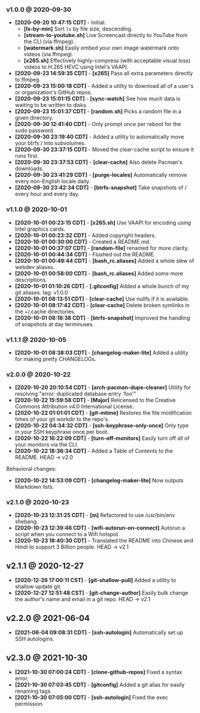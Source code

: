 ### v1.0.0 @ 2020-09-30
* **[2020-09-20 10:47:15 CDT]** - Initial:
    * **[ls-by-min]** Sort `ls` by file size, descending.
    * **[stream-to-youtube.sh]** Live Screencast directly to YouTube from the CLI (via ffmpeg).
    * **[watermark.sh]** Easily embed your own image watermark onto videos (via ffmpeg).
    * **[x265.sh]** Effectively highly-compress (with acceptable visual loss) videos to H.265 HEVC using Intel's VAAPI. 
* **[2020-09-23 14:59:35 CDT]** - **[x265]** Pass all extra parameters directly to ffmpeg.
* **[2020-09-23 15:00:18 CDT]** - Added a utility to download all of a user's or organization's GitHub repos.
* **[2020-09-23 15:01:15 CDT]** - **[sync-watch]** See how much data is waiting to be written to disks.
* **[2020-09-23 15:01:37 CDT]** - **[random.sh]** Picks a random file in a given directory.
* **[2020-09-30 12:41:40 CDT]** - Only prompt once per reboot for the sudo password.
* **[2020-09-30 23:19:40 CDT]** - Added a utility to automatically move your btrfs / into subvolumes.
* **[2020-09-30 23:37:15 CDT]** - Moved the clear-cache script to ensure it runs first.
* **[2020-09-30 23:37:53 CDT]** - **[clear-cache]** Also delete Pacman's downloads.
* **[2020-09-30 23:41:29 CDT]** - **[purge-locales]** Automatically remove every non-English locale daily.
* **[2020-09-30 23:42:34 CDT]** - **[btrfs-snapshot]** Take snapshots of / every hour and every day.

### v1.1.0 @ 2020-10-01
* **[2020-10-01 00:23:15 CDT]** - **[x265.sh]** Use VAAPI for encoding using Intel graphics cards.
* **[2020-10-01 00:23:32 CDT]** - Added copyright headers.
* **[2020-10-01 00:30:00 CDT]** - Created a README.md.
* **[2020-10-01 00:37:07 CDT]** - **[random-file]** renamed for more clarity.
* **[2020-10-01 00:44:34 CDT]** - Flushed out the README.
* **[2020-10-01 00:49:44 CDT]** - **[bash_rc.aliases]** Added a whole slew of webdev aliases.
* **[2020-10-01 00:58:00 CDT]** - **[bash_rc.aliases]** Added some more descriptions.
* **[2020-10-01 01:10:26 CDT]** - **[.gitconfig]** Added a whole bunch of my git aliases. tag: v1.0.0
* **[2020-10-01 08:13:51 CDT]** - **[clear-cache]** Use nullfs if it is available.
* **[2020-10-01 08:17:42 CDT]** - **[clear-cache]** Delete broken symlinks in the ~/.cache directories.
* **[2020-10-01 08:18:38 CDT]** - **[btrfs-snapshot]** Improved the handling of snapshots at day terminuses.

### v1.1.1 @ 2020-10-05
* **[2020-10-01 08:38:03 CDT]** - **[changelog-maker-lite]** Added a utility for making pretty CHANGELOGs.

### v2.0.0 @ 2020-10-22
* **[2020-10-20 20:10:54 CDT]** - **[arch-pacman-dupe-cleaner]** Utility for resolving "error: duplicated database entry 'foo'"
* **[2020-10-22 15:59:58 CDT]** - **[Major]** Relicensed to the Creative Commons Attribution v4.0 International License.
* **[2020-10-22 01:01:01 CDT]** - **[git-mtime]** Restores the file modification times of your git workdir to the repo's.
* **[2020-10-22 04:34:32 CDT]** - **[ssh-keyphrase-only-once]** Only type in your SSH keyphrase once per boot.
* **[2020-10-22 16:22:09 CDT]** - **[turn-off-monitors]** Easily turn off all of your monitors via the CLI.
* **[2020-10-22 18:36:34 CDT]** - Added a Table of Contents to the README. HEAD -> v2.0

Behavioral changes:
* **[2020-10-22 14:53:09 CDT]** - **[changelog-maker-lite]** Now outputs Markdown lists.

### v2.1.0 @ 2020-10-23
* **[2020-10-23 12:31:25 CDT]** - **[m]** Refactored to use /usr/bin/env shebang.
* **[2020-10-23 12:39:46 CDT]** - **[wifi-autorun-on-connect]** Autorun a script when you connect to a Wifi hotspot.
* **[2020-10-23 18:40:30 CDT]** - Translated the README into Chinese and Hindi to support 3 Billion people. HEAD -> v2.1

## v2.1.1 @ 2020-12-27
* **[2020-12-26 17:00:11 CST]** - **[git-shallow-pull]** Added a utility to shallow update git.
* **[2020-12-27 12:51:48 CST]** - **[git-change-author]** Easily bulk change the author's name and email in a git repo. HEAD -> v2.1 

## v2.2.0 @ 2021-06-04
* **[2021-06-04 09:08:31 CDT]** - **[ssh-autologin]** Automatically set up SSH autologins.

## v2.3.0 @ 2021-10-30
* **[2021-10-30 07:00:24 CDT]** - **[clone-github-repos]** Fixed a syntax error.
* **[2021-10-30 07:03:45 CDT]** - **[gitconfig]** Added a git alias for easily renaming tags.
* **[2021-10-30 07:05:00 CDT]** - **[ssh-autologin]** Fixed the exec permission.
